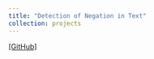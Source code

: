 ```yaml
---
title: "Detection of Negation in Text"
collection: projects
---
```


[[GitHub]](https://github.com/parasnaren/Detection-of-Negation-in-Text)

